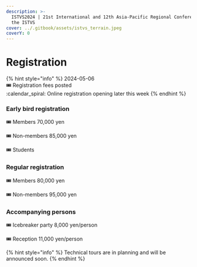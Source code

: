```yaml
---
description: >-
  ISTVS2024 | 21st International and 12th Asia-Pacific Regional Conference of
  the ISTVS
cover: ../.gitbook/assets/istvs_terrain.jpeg
coverY: 0
---
```


# Registration

{% hint style="info" %}
2024-05-06 \
:tickets: Registration fees posted\
:calendar\_spiral: Online registration opening later this week
{% endhint %}

### Early bird registration&#x20;

:tickets: Members 70,000 yen&#x20;

:tickets: Non-members 85,000 yen&#x20;

:tickets: Students

### Regular registration

:tickets: Members 80,000 yen&#x20;

:tickets: Non-members 95,000 yen

### Accompanying persons

:tickets: Icebreaker party 8,000 yen/person&#x20;

:tickets: Reception 11,000 yen/person&#x20;

{% hint style="info" %}
Technical tours are in planning and will be announced soon.
{% endhint %}

